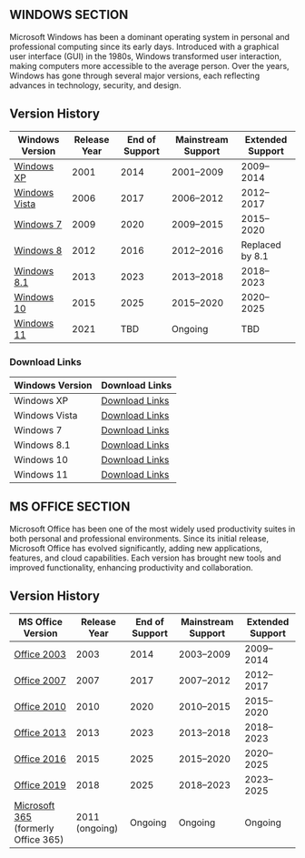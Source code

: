 ## WINDOWS SECTION
Microsoft Windows has been a dominant operating system in personal and professional computing since its early days. Introduced with a graphical user interface (GUI) in the 1980s, Windows transformed user interaction, making computers more accessible to the average person. Over the years, Windows has gone through several major versions, each reflecting advances in technology, security, and design.

## Version History

| Windows Version       | Release Year | End of Support | Mainstream Support | Extended Support |
|-----------------------|--------------|----------------|---------------------|------------------|
| [Windows XP](https://en.wikipedia.org/wiki/Windows_XP)       | 2001         | 2014           | 2001–2009         | 2009–2014        |
| [Windows Vista](https://en.wikipedia.org/wiki/Windows_Vista)    | 2006         | 2017           | 2006–2012         | 2012–2017        |
| [Windows 7](https://en.wikipedia.org/wiki/Windows_7)         | 2009         | 2020           | 2009–2015         | 2015–2020        |
| [Windows 8](https://en.wikipedia.org/wiki/Windows_8)         | 2012         | 2016           | 2012–2016         | Replaced by 8.1  |
| [Windows 8.1](https://en.wikipedia.org/wiki/Windows_8.1)       | 2013         | 2023           | 2013–2018         | 2018–2023        |
| [Windows 10](https://en.wikipedia.org/wiki/Windows_10)       | 2015         | 2025           | 2015–2020         | 2020–2025        |
| [Windows 11](https://en.wikipedia.org/wiki/Windows_11)       | 2021         | TBD            | Ongoing           | TBD              |


### Download Links

| Windows Version | Download Links |
|-----------------|----------------|
| Windows XP      | [Download Links](https://github.com/emonbaluahat/Download-Win/blob/main/mdfiles/windows_xp_links.md) |
| Windows Vista   | [Download Links](https://github.com/emonbaluahat/Download-Win/blob/main/mdfiles/windows_vista_links.md) |
| Windows 7       | [Download Links](https://github.com/emonbaluahat/Download-Win/blob/main/mdfiles/windows_7_links.md) |
| Windows 8.1     | [Download Links](https://github.com/emonbaluahat/Download-Win/blob/main/mdfiles/windows_8.1_links.md) |
| Windows 10      | [Download Links](https://github.com/emonbaluahat/Download-Win/blob/main/mdfiles/windows_10_links.md) |
| Windows 11      | [Download Links](https://github.com/emonbaluahat/Download-Win/blob/main/mdfiles/windows_11_links.md) |



## MS OFFICE SECTION
Microsoft Office has been one of the most widely used productivity suites in both personal and professional environments. Since its initial release, Microsoft Office has evolved significantly, adding new applications, features, and cloud capabilities. Each version has brought new tools and improved functionality, enhancing productivity and collaboration.

## Version History

| MS Office Version                                       | Release Year | End of Support | Mainstream Support | Extended Support |
|--------------------------------------------------------|--------------|----------------|---------------------|------------------|
| [Office 2003](https://en.wikipedia.org/wiki/Microsoft_Office_2003)      | 2003         | 2014           | 2003–2009         | 2009–2014        |
| [Office 2007](https://en.wikipedia.org/wiki/Microsoft_Office_2007)      | 2007         | 2017           | 2007–2012         | 2012–2017        |
| [Office 2010](https://en.wikipedia.org/wiki/Microsoft_Office_2010)      | 2010         | 2020           | 2010–2015         | 2015–2020        |
| [Office 2013](https://en.wikipedia.org/wiki/Microsoft_Office_2013)      | 2013         | 2023           | 2013–2018         | 2018–2023        |
| [Office 2016](https://en.wikipedia.org/wiki/Microsoft_Office_2016)      | 2015         | 2025           | 2015–2020         | 2020–2025        |
| [Office 2019](https://en.wikipedia.org/wiki/Microsoft_Office_2019)      | 2018         | 2025           | 2018–2023         | 2023–2025        |
| [Microsoft 365](https://en.wikipedia.org/wiki/Microsoft_365) (formerly Office 365) | 2011 (ongoing) | Ongoing       | Ongoing           | Ongoing          |


